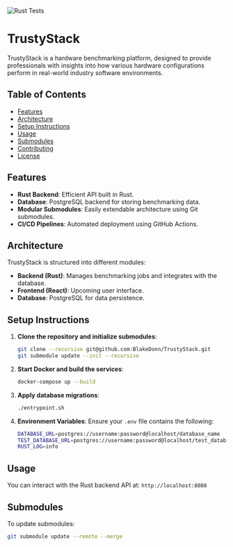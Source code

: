 ![Rust Tests](https://github.com/BlakeDonn/trustystack-rust/actions/workflows/rust-tests.yml/badge.svg)

# TrustyStack

TrustyStack is a hardware benchmarking platform, designed to provide professionals with insights into how various hardware configurations perform in real-world industry software environments.

## Table of Contents
- [Features](#features)
- [Architecture](#architecture)
- [Setup Instructions](#setup-instructions)
- [Usage](#usage)
- [Submodules](#submodules)
- [Contributing](#contributing)
- [License](#license)

## Features
- **Rust Backend**: Efficient API built in Rust.
- **Database**: PostgreSQL backend for storing benchmarking data.
- **Modular Submodules**: Easily extendable architecture using Git submodules.
- **CI/CD Pipelines**: Automated deployment using GitHub Actions.

## Architecture
TrustyStack is structured into different modules:
- **Backend (Rust)**: Manages benchmarking jobs and integrates with the database.
- **Frontend (React)**: Upcoming user interface.
- **Database**: PostgreSQL for data persistence.

## Setup Instructions

1. **Clone the repository and initialize submodules**:
    
    ```bash
    git clone --recursive git@github.com:BlakeDonn/TrustyStack.git
    git submodule update --init --recursive
    ```

2. **Start Docker and build the services**:
    
    ```bash
    docker-compose up --build
    ```

3. **Apply database migrations**:
    
    ```bash
    ./entrypoint.sh
    ```

4. **Environment Variables**:
    Ensure your `.env` file contains the following:

    ```bash
    DATABASE_URL=postgres://username:password@localhost/database_name
    TEST_DATABASE_URL=postgres://username:password@localhost/test_database_name
    RUST_LOG=info
    ```

## Usage
You can interact with the Rust backend API at:
`http://localhost:8080`

## Submodules
To update submodules:

```bash
git submodule update --remote --merge
``````
